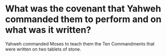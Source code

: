# What was the covenant that Yahweh commanded them to perform and on what was it written?

Yahweh commanded Moses to teach them the Ten Commandments that were written on two tablets of stone.
